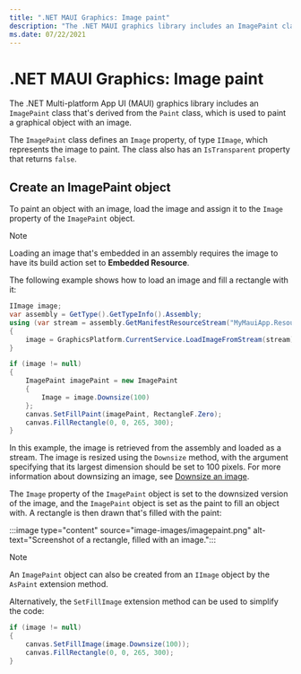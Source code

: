 ```yaml
---
title: ".NET MAUI Graphics: Image paint"
description: "The .NET MAUI graphics library includes an ImagePaint class, that paints a graphical object with an image."
ms.date: 07/22/2021
---
```


# .NET MAUI Graphics: Image paint

<!-- Sample link goes here -->

The .NET Multi-platform App UI (MAUI) graphics library includes an `ImagePaint` class that's derived from the `Paint` class, which is used to paint a graphical object with an image.

The `ImagePaint` class defines an `Image` property, of type `IImage`, which represents the image to paint. The class also has an `IsTransparent` property that returns `false`.

## Create an ImagePaint object

To paint an object with an image, load the image and assign it to the `Image` property of the `ImagePaint` object.

> [!NOTE]
> Loading an image that's embedded in an assembly requires the image to have its build action set to **Embedded Resource**.

The following example shows how to load an image and fill a rectangle with it:

```csharp
IImage image;
var assembly = GetType().GetTypeInfo().Assembly;
using (var stream = assembly.GetManifestResourceStream("MyMauiApp.Resources.Images.dotnet_bot.png"))
{
    image = GraphicsPlatform.CurrentService.LoadImageFromStream(stream);
}

if (image != null)
{
    ImagePaint imagePaint = new ImagePaint
    {
        Image = image.Downsize(100)
    };
    canvas.SetFillPaint(imagePaint, RectangleF.Zero);
    canvas.FillRectangle(0, 0, 265, 300);
}
```

In this example, the image is retrieved from the assembly and loaded as a stream. The image is resized using the `Downsize` method, with the argument specifying that its largest dimension should be set to 100 pixels. For more information about downsizing an image, see [Downsize an image](~/user-interface/graphics/images.md#downsize-an-image).

The `Image` property of the `ImagePaint` object is set to the downsized version of the image, and the `ImagePaint` object is set as the paint to fill an object with. A rectangle is then drawn that's filled with the paint:

:::image type="content" source="image-images/imagepaint.png" alt-text="Screenshot of a rectangle, filled with an image.":::

> [!NOTE]
> An `ImagePaint` object can also be created from an `IImage` object by the `AsPaint` extension method.

Alternatively, the `SetFillImage` extension method can be used to simplify the code:

```csharp
if (image != null)
{
    canvas.SetFillImage(image.Downsize(100));
    canvas.FillRectangle(0, 0, 265, 300);
}
```
